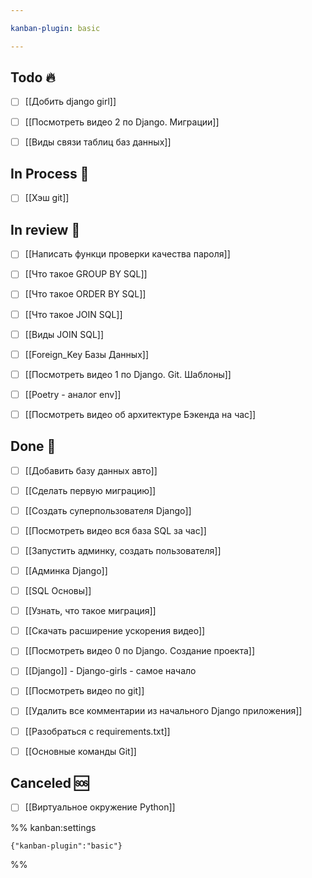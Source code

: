```yaml
---

kanban-plugin: basic

---
```


## Todo 🔥

- [ ] [[Добить django girl]]
- [ ] [[Посмотреть видео 2 по Django. Миграции]]
- [ ] [[Виды связи таблиц баз данных]]


## In Process 🍉

- [ ] [[Хэш git]]


## In review 🥇

- [ ] [[Написать функци проверки качества пароля]]
- [ ] [[Что такое GROUP BY SQL]]
- [ ] [[Что такое ORDER BY SQL]]
- [ ] [[Что такое JOIN SQL]]
- [ ] [[Виды JOIN SQL]]
- [ ] [[Foreign_Key Базы Данных]]
- [ ] [[Посмотреть видео 1 по Django. Git. Шаблоны]]
- [ ] [[Poetry - аналог env]]
- [ ] [[Посмотреть видео об архитектуре Бэкенда на час]]


## Done 🤽

- [ ] [[Добавить базу данных авто]]
- [ ] [[Сделать первую миграцию]]
- [ ] [[Создать суперпользователя Django]]
- [ ] [[Посмотреть видео вся база SQL за час]]
- [ ] [[Запустить админку, создать пользователя]]
- [ ] [[Админка Django]]
- [ ] [[SQL Основы]]
- [ ] [[Узнать, что такое миграция]]
- [ ] [[Скачать расширение ускорения видео]]
- [ ] [[Посмотреть видео 0 по Django. Создание проекта]]
- [ ] [[Django]] - Django-girls - самое начало
- [ ] [[Посмотреть видео по git]]
- [ ] [[Удалить все комментарии из начального Django приложения]]
- [ ] [[Разобраться с requirements.txt]]
- [ ] [[Основные команды Git]]


## Canceled 🆘

- [ ] [[Виртуальное окружение Python]]




%% kanban:settings
```
{"kanban-plugin":"basic"}
```
%%